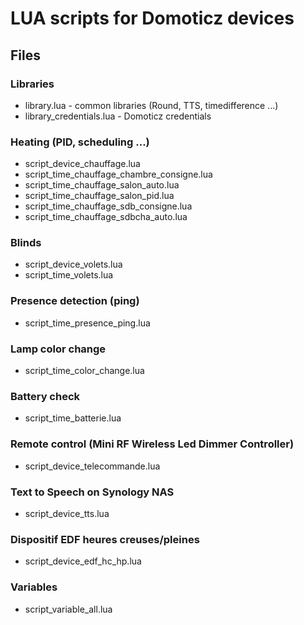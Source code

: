 # LUA scripts for Domoticz devices

## Files
### Libraries
* library.lua - common libraries (Round, TTS, timedifference ...)
* library_credentials.lua - Domoticz credentials

### Heating (PID, scheduling ...)
* script_device_chauffage.lua
* script_time_chauffage_chambre_consigne.lua
* script_time_chauffage_salon_auto.lua
* script_time_chauffage_salon_pid.lua
* script_time_chauffage_sdb_consigne.lua
* script_time_chauffage_sdbcha_auto.lua

### Blinds
* script_device_volets.lua
* script_time_volets.lua

### Presence detection (ping)
* script_time_presence_ping.lua

### Lamp color change
* script_time_color_change.lua

### Battery check
* script_time_batterie.lua

### Remote control (Mini RF Wireless Led Dimmer Controller)
* script_device_telecommande.lua

### Text to Speech on Synology NAS
* script_device_tts.lua

### Dispositif EDF heures creuses/pleines
* script_device_edf_hc_hp.lua

### Variables
* script_variable_all.lua
